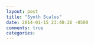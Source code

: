 ```yaml
---
layout: post
title: "Synth Scales"
date: 2014-01-15 23:40:26 -0500
comments: true
categories: 
---
```

